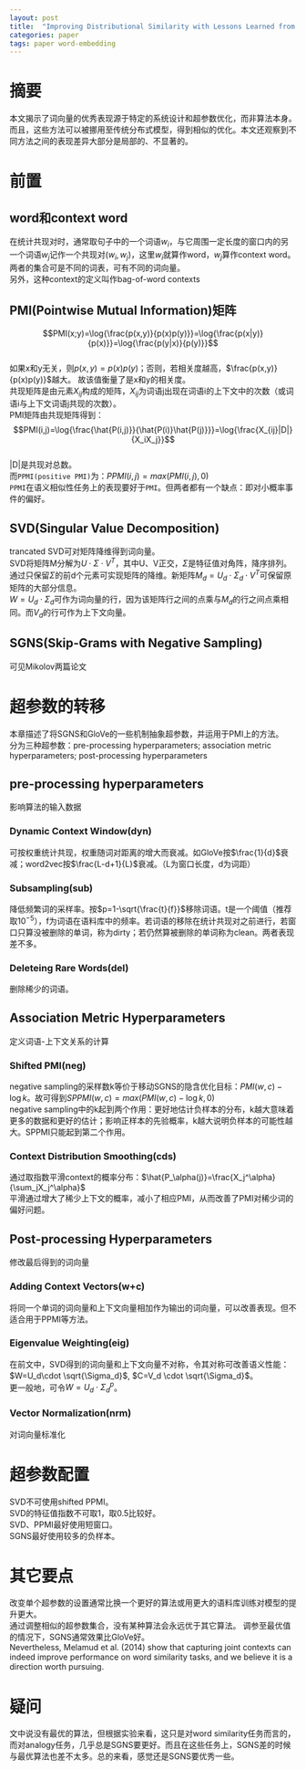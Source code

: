 ```yaml
---
layout: post
title:  "Improving Distributional Similarity with Lessons Learned from Word Embeddings"
categories: paper
tags: paper word-embedding
---
```

# 摘要
本文揭示了词向量的优秀表现源于特定的系统设计和超参数优化，而非算法本身。而且，这些方法可以被挪用至传统分布式模型，得到相似的优化。本文还观察到不同方法之间的表现差异大部分是局部的、不显著的。
# 前置
## word和context word
在统计共现对时，通常取句子中的一个词语$w_i$，与它周围一定长度的窗口内的另一个词语$w_j$记作一个共现对$(w_i,w_j)$，这里$w_i$就算作word，$w_j$算作context word。两者的集合可是不同的词表，可有不同的词向量。  
另外，这种context的定义叫作bag-of-word contexts
## PMI(Pointwise Mutual Information)矩阵

$$PMI(x;y)=\log{\frac{p(x,y)}{p(x)p(y)}}=\log{\frac{p(x|y)}{p(x)}}=\log{\frac{p(y|x)}{p(y)}}$$  
如果x和y无关，则$p(x,y)=p(x)p(y)$；否则，若相关度越高，$\frac{p(x,y)}{p(x)p(y)}$越大。
故该值衡量了是x和y的相关度。  
共现矩阵是由元素$X_{ij}$构成的矩阵，$X_{ij}$为词语j出现在词语i的上下文中的次数（或词语i与上下文词语j共现的次数）。  
PMI矩阵由共现矩阵得到：  
$$PMI(i,j)=\log{\frac{\hat{P(i,j)}}{\hat{P(i)}\hat{P(j)}}}=\log{\frac{X_{ij}|D|}{X_iX_j}}$$  
|D|是共现对总数。  
而`PPMI(positive PMI)`为：$PPMI(i,j)=max(PMI(i,j),0)$  
`PPMI`在语义相似性任务上的表现要好于`PMI`。但两者都有一个缺点：即对小概率事件的偏好。
## SVD(Singular Value Decomposition)
trancated SVD可对矩阵降维得到词向量。    
SVD将矩阵M分解为$U\cdot\Sigma\cdot V^T$，其中U、V正交，$\Sigma$是特征值对角阵，降序排列。通过只保留$\Sigma$的前d个元素可实现矩阵的降维。新矩阵$M_d=U_d\cdot\Sigma_d\cdot V^T$可保留原矩阵的大部分信息。  
$W=U_d\cdot\Sigma_d$可作为词向量的行，因为该矩阵行之间的点乘与$M_d$的行之间点乘相同。而$V_d$的行可作为上下文向量。
## SGNS(Skip-Grams with Negative Sampling)
可见Mikolov两篇论文
# 超参数的转移
本章描述了将SGNS和GloVe的一些机制抽象超参数，并运用于PMI上的方法。  
分为三种超参数：pre-processing hyperparameters; association metric hyperparameters; post-processing hyperparameters
## pre-processing hyperparameters
影响算法的输入数据
### Dynamic Context Window(dyn)
可按权重统计共现，权重随词对距离的增大而衰减。如GloVe按$\frac{1}{d}$衰减；word2vec按$\frac{L-d+1}{L}$衰减。（L为窗口长度，d为词距）
### Subsampling(sub)
降低频繁词的采样率。按$p=1-\sqrt{\frac{t}{f}}$移除词语。t是一个阈值（推荐取$10^{-5}$），f为词语在语料库中的频率。若词语的移除在统计共现对之前进行，若窗口只算没被删除的单词，称为dirty；若仍然算被删除的单词称为clean。两者表现差不多。
### Deleteing Rare Words(del)
删除稀少的词语。
## Association Metric Hyperparameters
定义词语-上下文关系的计算
### Shifted PMI(neg)
negative sampling的采样数k等价于移动SGNS的隐含优化目标：$PMI(w,c)-\log k$。故可得到$SPPMI(w,c)=max(PMI(w,c)-\log k,0)$  
negative sampling中的k起到两个作用：更好地估计负样本的分布，k越大意味着更多的数据和更好的估计；影响正样本的先验概率，k越大说明负样本的可能性越大。SPPMI只能起到第二个作用。
### Context Distribution Smoothing(cds)
通过取指数平滑context的概率分布：$\hat{P_\alpha(j)}=\frac{X_j^\alpha}{\sum_jX_j^\alpha}$  
平滑通过增大了稀少上下文的概率，减小了相应PMI，从而改善了PMI对稀少词的偏好问题。
## Post-processing Hyperparameters
修改最后得到的词向量
### Adding Context Vectors(w+c)
将同一个单词的词向量和上下文向量相加作为输出的词向量，可以改善表现。但不适合用于PPMI等方法。
### Eigenvalue Weighting(eig)
在前文中，SVD得到的词向量和上下文向量不对称，令其对称可改善语义性能：$W=U_d\cdot \sqrt{\Sigma_d}$, $C=V_d \cdot \sqrt{\Sigma_d}$。  
更一般地，可令$W=U_d\cdot \Sigma_d^p$。
### Vector Normalization(nrm)
对词向量标准化
# 超参数配置
SVD不可使用shifted PPMI。  
SVD的特征值指数不可取1，取0.5比较好。  
SVD、PPMI最好使用短窗口。  
SGNS最好使用较多的负样本。

# 其它要点
改变单个超参数的设置通常比换一个更好的算法或用更大的语料库训练对模型的提升更大。  
通过调整相似的超参数集合，没有某种算法会永远优于其它算法。 
调参至最优值的情况下，SGNS通常效果比GloVe好。  
 Nevertheless, Melamud et al. (2014) show that capturing joint contexts can indeed improve performance on word similarity tasks, and we believe it is a direction worth pursuing.  
# 疑问
文中说没有最优的算法，但根据实验来看，这只是对word similarity任务而言的，而对analogy任务，几乎总是SGNS要更好。而且在这些任务上，SGNS差的时候与最优算法也差不太多。总的来看，感觉还是SGNS要优秀一些。

